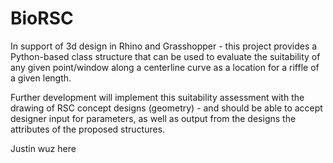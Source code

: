 # BioRSC

In support of 3d design in Rhino and Grasshopper - this project provides a Python-based class structure that can be used to evaluate the suitability of any given point/window along a centerline curve as a location for a riffle of a given length.

Further development will implement this suitability assessment with the drawing of RSC concept designs (geometry) - and should be able to accept designer input for parameters, as well as output from the designs the attributes of the proposed structures.




Justin wuz here